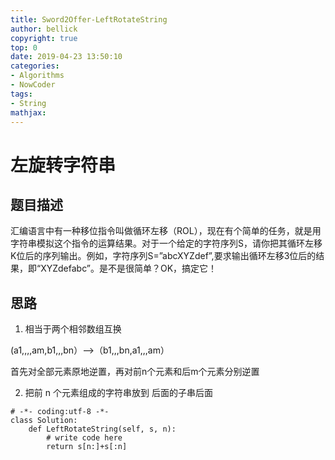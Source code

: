 ```yaml
---
title: Sword2Offer-LeftRotateString
author: bellick
copyright: true
top: 0
date: 2019-04-23 13:50:10
categories:
- Algorithms
- NowCoder
tags:
- String
mathjax:
---
```

# 左旋转字符串
## 题目描述
汇编语言中有一种移位指令叫做循环左移（ROL），现在有个简单的任务，就是用字符串模拟这个指令的运算结果。对于一个给定的字符序列S，请你把其循环左移K位后的序列输出。例如，字符序列S=”abcXYZdef”,要求输出循环左移3位后的结果，即“XYZdefabc”。是不是很简单？OK，搞定它！
## 思路
1. 相当于两个相邻数组互换

(a1,,,,am,b1,,,bn）-->（b1,,,bn,a1,,,am）

首先对全部元素原地逆置，再对前n个元素和后m个元素分别逆置

2. 把前 n 个元素组成的字符串放到 后面的子串后面 
```
# -*- coding:utf-8 -*-
class Solution:
    def LeftRotateString(self, s, n):
        # write code here
        return s[n:]+s[:n]
```
